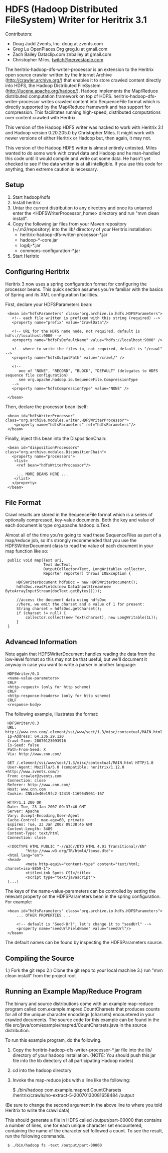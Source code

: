 HDFS (Hadoop Distributed FileSystem) Writer for Heritrix 3.1
============================================================

Contributors:
* Doug Judd Zvents, Inc. doug at zvents.com
* Greg Lu OpenPlaces.Org greg.lu at gmail.com
* Zach Bailey Dataclip.com znbailey at gmail.com
* Christopher Miles, twitch@nervestaple.com

The heritrix-hadoop-dfs-writer-processor is an extension to the Heritrix open
source crawler written by the Internet Archive (http://crawler.archive.org/)
that enables it to store crawled content directly into HDFS, the Hadoop
Distributed FileSystem (http://lucene.apache.org/hadoop/).  Hadoop implements
the Map/Reduce distributed computation framework on top of HDFS.
heritrix-hadoop-dfs-writer-processor writes crawled content into SequenceFile
format which is directly supported by the Map/Reduce framework and has support
for compression.  This facilitates running high-speed, distributed computations
over content crawled with Heritrix.

This version of the Hadoop HDFS writer was hacked to work with
Heritrix 3.1 and Hadoop version 0.20.205.0 by Christopher Miles. It
might work with newer versions of either Heritrix or Hadoop but, then
again, it may not.

This version of the Hadoop HDFS writer is almost entirely
untested. Miles wanted to do some work with crawl data and Hadoop and
he man-handled this code until it would compile and write out some
data. He hasn't yet checked to see if the data written is at all
intelligible. If you use this code for anything, then extreme caution
is necessary.


Setup
-----

1.  Start hadoop/hdfs
2.  Install heritrix
3.  Untar the current distribution to any directory and once its
untarred enter the <HDFSWriterProcessor_home> directory and run "mvn clean install".
4. Copy the following jar files from your Maven repository
(~/.m2/repository) into the lib/ directory of your Heritrix installation:
   *  heritrix-hadoop-dfs-writer-processor-*.jar
   *  hadoop-*-core.jar
   *  log4j-*.jar
   *  commons-configuration-*.jar
5. Start Heritrix


Configuring Heritrix
--------------------

Heritrix 3 now uses a spring configuration format for configuring the processor beans. This quick section assumes
you're familiar with the basics of Spring and its XML configuration facilities.

First, declare your HDFSParameters bean:

     <bean id="hdfsParameters" class="org.archive.io.hdfs.HDFSParameters">
       <!-- each file written is prefixed with this string (required) -->
       <property name="prefix" value="CrawlData"/>

       <!-- URL for the HDFS name node, not required, default is hdfs://localhost:9000 -->
       <property name="hdfsFsDefaultName" value="hdfs://localhost:9000" />

       <!-- where to write the files to, not required, default is "/crawl" -->
       <property name="hdfsOutputPath" value="/crawl/" />

       <!--
          one of "NONE", "RECORD", "BLOCK", "DEFAULT" (delegates to HDFS sequence file configuration)
          see org.apache.hadoop.io.SequenceFile.CompressionType
       -->
       <property name="hdfsCompressionType" value="NONE" />

     </bean>

Then, declare the processor bean itself:

     <bean id="hdfsWriterProcessor" class="org.archive.modules.writer.HDFSWriterProcessor">
        <property name="hdfsParameters" ref="hdfsParameters"/>
     </bean>

Finally, inject this bean into the DispositionChain:

     <bean id="dispositionProcessors" class="org.archive.modules.DispositionChain">
       <property name="processors">
        <list>
         <ref bean="hdfsWriterProcessor"/>

         ... MORE BEANS HERE ...
        </list>
       </property>
     </bean>


File Format
-----------

Crawl results are stored in the SequenceFile format which is a series of
optionally compressed, key-value documents. Both the key and value of each document
is type org.apache.hadoop.io.Text.

Almost all of the time you're going to read these SequenceFiles as part of a map/reduce job,
so it's strongly recommended that you use the HDFSWriterDocument class to read the
value of each document in your map function like so:

     public void map(Text uri,
                     Text docText,
                     OutputCollector<Text, LongWritable> collector,
                     Reporter reporter) throws IOException {

         HDFSWriterDocument hdfsDoc = new HDFSWriterDocument();
         hdfsDoc.readFields(new DataInputStream(new ByteArrayInputStream(docText.getBytes())));

         //access the document data using hdfsDoc
         //here, we emit the charset and a value of 1 for present:
         String charset = hdfsDoc.getCharset();
         if (charset != null) {
             collector.collect(new Text(charset), new LongWritable(1L));
         }
     }


Advanced Information
--------------------

Note again that HDFSWriterDocument handles reading the data from the low-level format so this may not be that
useful, but we'll document it anyway in case you want to write a parser in another language:

     HDFSWriter/0.3
     <name-value-parameters>
     CRLF
     <http-request> (only for http scheme)
     CRLF
     <http-response-headers> (only for http scheme)
     CRLF
     <response-body>

The following example, illustrates the format:

     HDFSWriter/0.3
     URL: http://www.cnn.com/.element/ssi/www/sect/1.3/misc/contextual/MAIN.html
     Ip-Address: 64.236.29.120
     Crawl-Time: 20070123093916
     Is-Seed: false
     Path-From-Seed: X
     Via: http://www.cnn.com/

     GET /.element/ssi/www/sect/1.3/misc/contextual/MAIN.html HTTP/1.0
     User-Agent: Mozilla/5.0 (compatible; heritrix/1.12.0 +http://www.zvents.com/)
     From: crawler@zvents.com
     Connection: close
     Referer: http://www.cnn.com/
     Host: www.cnn.com
     Cookie: CNNid=46e19fc2-12419-1169545061-167

     HTTP/1.1 200 OK
     Date: Tue, 23 Jan 2007 09:37:46 GMT
     Server: Apache
     Vary: Accept-Encoding,User-Agent
     Cache-Control: max-age=60, private
     Expires: Tue, 23 Jan 2007 09:38:46 GMT
     Content-Length: 3489
     Content-Type: text/html
     Connection: close

     <!DOCTYPE HTML PUBLIC "-//W3C//DTD HTML 4.01 Transitional//EN"
             "http://www.w3.org/TR/html4/loose.dtd">
     <html lang="en">
     <head>
             <meta http-equiv="content-type" content="text/html; charset=iso-8859-1">
             <title>Link Spots CSI</title>
             <script type="text/javascript">
     [...]

The keys of the name-value-parameters can be controlled by setting the relevant
property on the HDFSParameters bean in the spring configuration. For example:

     <bean id="hdfsParameters" class="org.archive.io.hdfs.HDFSParameters">
         ... OTHER PROPERTIES ...

         <!-- default is "Seed-Url", let's change it to "seedUrl" -->
         <property name="seedUrlFieldName" value="seedUrl"/>
     </bean>

The default names can be found by inspecting the HDFSParameters source.


Compiling the Source
--------------------

1.) Fork the git repo
2.) Clone the git repo to your local machine
3.) run "mvn clean install" from the project root


Running an Example Map/Reduce Program
-------------------------------------

The binary and source distributions come with an example map-reduce program
called com.example.mapred.CountCharsets that produces counts
for all of the unique character encodings (charsets) encountered in your
crawled documents.  The source code for this example can be found in the file
src/java/com/example/mapred/CountCharsets.java in the source distribution.

To run this example program, do the following.

1. Copy the heritrix-hadoop-dfs-writer-processor-*.jar file into the lib/
   directory of your hadoop installation.  (NOTE: You should
   push this jar file into the lib directory of all participating
   Hadoop nodes)
2. cd into the hadoop directory
3. Invoke the map-reduce jobs with a line like the following:

     $ ./bin/hadoop com.example.mapred.CountCharsets \
       /heritrix/crawls/no-extract-5-20070130081658484 /output

(Be sure to change the second argument in the above line to where you told Heritrix
to write the crawl data)

This should generate a file in HDFS called /output/part-00000 that contains a
number of lines, one for each unique character set encountered, containing the
name of the character set followed a count.  To see the result, run the
following commands.

     $ ./bin/hadoop fs -text /output/part-00000
